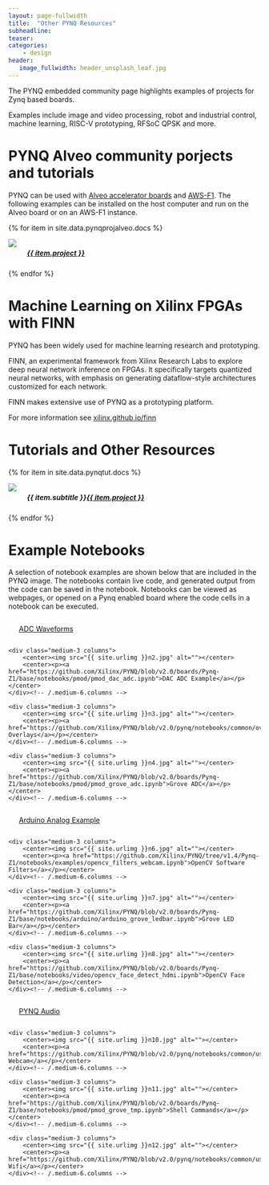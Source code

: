 ```yaml
---
layout: page-fullwidth
title:  "Other PYNQ Resources"
subheadline:
teaser: 
categories:
    - design
header:
   image_fullwidth: header_unsplash_leaf.jpg
---
```

The PYNQ embedded community page highlights examples of projects for Zynq based boards.

Examples include image and video processing, robot and industrial control, machine learning, RISC-V prototyping, RFSoC QPSK and more. 

<!--more-->
# PYNQ Alveo community porjects and tutorials

PYNQ can be used with <a href="https://www.xilinx.com/products/boards-and-kits/alveo.html">Alveo accelerator boards</a> and <a href="https://aws.amazon.com/ec2/instance-types/f1/">AWS-F1</a>. The following examples can be installed on the host computer and run on the Alveo board or on an AWS-F1 instance. 

<div class="row t60">

{% for item in site.data.pynqprojalveo.docs %}
    <div class="medium-3 columns">
        <div class="imgcont"><center><img src="{{ site.urlimg }}{{ item.img }}"></center></div>
        <center><p><a href="{{ item.url }}"><h5>{{ item.project }}</h5></a></p></center>
    </div><!-- /.medium-6.columns -->
{% endfor %}
</div><!-- /.row -->


# Machine Learning on Xilinx FPGAs with FINN

PYNQ has been widely used for machine learning research and prototyping.

FINN, an experimental framework from Xilinx Research Labs to explore deep neural network inference on FPGAs. It specifically targets quantized neural networks, with emphasis on generating dataflow-style architectures customized for each network. 

FINN makes extensive use of PYNQ as a prototyping platform. 

For more information see <a href="https://xilinx.github.io/finn/">xilinx.github.io/finn</a>

# Tutorials and Other Resources

<div class="row t60">

{% for item in site.data.pynqtut.docs %}
    <div class="medium-3 columns">
        <div class="imgcont"><center><img src="{{ site.urlimg }}{{ item.img }}"></center></div>
        <center><p><h5>{{ item.subtitle }}<a href="{{ item.url }}">{{ item.project }}</a></h5></p></center>
    </div><!-- /.medium-6.columns -->
{% endfor %}
</div><!-- /.row -->


# Example Notebooks

A selection of notebook examples are shown below that are included in the PYNQ image. The notebooks contain live code, and generated output from the code can be saved in the notebook. Notebooks can be viewed as webpages, or opened on a Pynq enabled board where the code cells in a notebook can be executed. 

<div class="row t60">
    <div class="medium-3 columns">
        <center><img src="{{ site.urlimg }}n1.jpg" alt=""></center>
        <center><p><a href="https://github.com/Xilinx/PYNQ/blob/v2.0/boards/Pynq-Z1/base/notebooks/pmod/pmod_adc.ipynb">ADC Waveforms</a></p></center>
    </div><!-- /.medium-6.columns -->

    <div class="medium-3 columns">
        <center><img src="{{ site.urlimg }}n2.jpg" alt=""></center>
        <center><p><a href="https://github.com/Xilinx/PYNQ/blob/v2.0/boards/Pynq-Z1/base/notebooks/pmod/pmod_dac_adc.ipynb">DAC ADC Example</a></p></center>
    </div><!-- /.medium-6.columns -->

    <div class="medium-3 columns">
        <center><img src="{{ site.urlimg }}n3.jpg" alt=""></center>
        <center><p><a href="https://github.com/Xilinx/PYNQ/blob/v2.0/pynq/notebooks/common/overlay_download.ipynb">Downloading Overlays</a></p></center>
    </div><!-- /.medium-6.columns -->

    <div class="medium-3 columns">
        <center><img src="{{ site.urlimg }}n4.jpg" alt=""></center>
        <center><p><a href="https://github.com/Xilinx/PYNQ/blob/v2.0/boards/Pynq-Z1/base/notebooks/pmod/pmod_grove_adc.ipynb">Grove ADC</a></p></center>
    </div><!-- /.medium-6.columns -->
</div><!-- /.row -->

<div class="row t60">
    <div class="medium-3 columns">
        <center><img src="{{ site.urlimg }}n5.jpg" alt=""></center>
        <center><p><a href="https://github.com/Xilinx/PYNQ/tree/v1.4/Pynq-Z1/notebooks/examples/arduino_analog.ipynb">Arduino Analog Example</a></p></center>
    </div><!-- /.medium-6.columns -->

    <div class="medium-3 columns">
        <center><img src="{{ site.urlimg }}n6.jpg" alt=""></center>
        <center><p><a href="https://github.com/Xilinx/PYNQ/tree/v1.4/Pynq-Z1/notebooks/examples/opencv_filters_webcam.ipynb">OpenCV Software Filters</a></p></center>
    </div><!-- /.medium-6.columns -->

    <div class="medium-3 columns">
        <center><img src="{{ site.urlimg }}n7.jpg" alt=""></center>
        <center><p><a href="https://github.com/Xilinx/PYNQ/blob/v2.0/boards/Pynq-Z1/base/notebooks/arduino/arduino_grove_ledbar.ipynb">Grove LED Bar</a></p></center>
    </div><!-- /.medium-6.columns -->

    <div class="medium-3 columns">
        <center><img src="{{ site.urlimg }}n8.jpg" alt=""></center>
        <center><p><a href="https://github.com/Xilinx/PYNQ/blob/v2.0/boards/Pynq-Z1/base/notebooks/video/opencv_face_detect_hdmi.ipynb">OpenCV Face Detection</a></p></center>
    </div><!-- /.medium-6.columns -->
</div><!-- /.row -->

<div class="row t60">
    <div class="medium-3 columns">
        <center><img src="{{ site.urlimg }}n9.jpg" alt=""></center>
        <center><p><a href="https://github.com/Xilinx/PYNQ/blob/v2.0/boards/Pynq-Z1/base/notebooks/audio/audio_playback.ipynb">PYNQ Audio</a></p></center>
    </div><!-- /.medium-6.columns -->

    <div class="medium-3 columns">
        <center><img src="{{ site.urlimg }}n10.jpg" alt=""></center>
        <center><p><a href="https://github.com/Xilinx/PYNQ/blob/v2.0/pynq/notebooks/common/usb_webcam.ipynb">USB Webcam</a></p></center>
    </div><!-- /.medium-6.columns -->

    <div class="medium-3 columns">
        <center><img src="{{ site.urlimg }}n11.jpg" alt=""></center>
        <center><p><a href="https://github.com/Xilinx/PYNQ/blob/v2.0/boards/Pynq-Z1/base/notebooks/pmod/pmod_grove_tmp.ipynb">Shell Commands</a></p></center>
    </div><!-- /.medium-6.columns -->

    <div class="medium-3 columns">
        <center><img src="{{ site.urlimg }}n12.jpg" alt=""></center>
        <center><p><a href="https://github.com/Xilinx/PYNQ/blob/v2.0/pynq/notebooks/common/usb_wifi.ipynb">USB Wifi</a></p></center>
    </div><!-- /.medium-6.columns -->
</div><!-- /.row -->